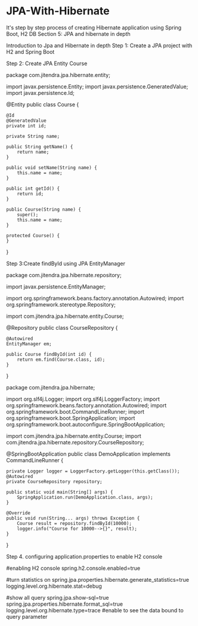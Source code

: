 # JPA-With-Hibernate
It's step by step process of creating Hibernate application using Spring Boot, H2 DB
Section 5: JPA and hibernate in depth

Introduction to Jpa and Hibernate in depth
Step 1: Create a JPA project with H2 and Spring Boot 

Step 2: Create JPA Entity Course

package com.jitendra.jpa.hibernate.entity;

import javax.persistence.Entity;
import javax.persistence.GeneratedValue;
import javax.persistence.Id;

@Entity
public class Course {

    @Id
    @GeneratedValue
    private int id;
    
    private String name;

    public String getName() {
        return name;
    }

    public void setName(String name) {
        this.name = name;
    }

    public int getId() {
        return id;
    }

    public Course(String name) {
        super();
        this.name = name;
    }

    protected Course() {
    }
    
}

Step 3:Create findById using JPA EntityManager

package com.jitendra.jpa.hibernate.repository;

import javax.persistence.EntityManager;

import org.springframework.beans.factory.annotation.Autowired;
import org.springframework.stereotype.Repository;

import com.jitendra.jpa.hibernate.entity.Course;

@Repository
public class CourseRepository {

    @Autowired
    EntityManager em;
    
    public Course findById(int id) {
        return em.find(Course.class, id);
    }
}

package com.jitendra.jpa.hibernate;

import org.slf4j.Logger;
import org.slf4j.LoggerFactory;
import org.springframework.beans.factory.annotation.Autowired;
import org.springframework.boot.CommandLineRunner;
import org.springframework.boot.SpringApplication;
import org.springframework.boot.autoconfigure.SpringBootApplication;

import com.jitendra.jpa.hibernate.entity.Course;
import com.jitendra.jpa.hibernate.repository.CourseRepository;

@SpringBootApplication
public class DemoApplication implements CommandLineRunner {

    private Logger logger = LoggerFactory.getLogger(this.getClass());
    @Autowired
    private CourseRepository repository;

    public static void main(String[] args) {
        SpringApplication.run(DemoApplication.class, args);
    }

    @Override
    public void run(String... args) throws Exception {
        Course result = repository.findById(10000);
        logger.info("Course for 10000-->{}", result);
    }

}

Step 4. configuring application.properties to enable H2 console

#enabling H2 console
spring.h2.console.enabled=true

#turn statistics on
spring.jpa.properties.hibernate.generate_statistics=true
logging.level.org.hibernate.stat=debug

#show all query
spring.jpa.show-sql=true
spring.jpa.properties.hibernate.format_sql=true
logging.level.org.hibernate.type=trace #enable to see the data bound to query parameter





